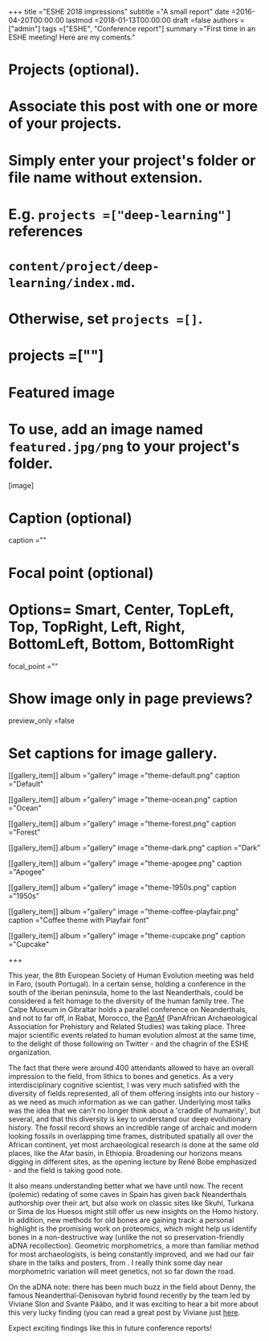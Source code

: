 
+++
title ="ESHE 2018 impressions"
subtitle ="A small report"
date =2016-04-20T00:00:00
lastmod =2018-01-13T00:00:00
draft =false
authors =["admin"]
tags =["ESHE", "Conference report"]
summary ="First time in an ESHE meeting! Here are my coments."


# Projects (optional).
#   Associate this post with one or more of your projects.
#   Simply enter your project's folder or file name without extension.
#   E.g. `projects =["deep-learning"]` references 
#   `content/project/deep-learning/index.md`.
#   Otherwise, set `projects =[]`.
# projects =[""]

# Featured image
# To use, add an image named `featured.jpg/png` to your project's folder. 
[image]
  # Caption (optional)
  caption =""

  # Focal point (optional)
  # Options= Smart, Center, TopLeft, Top, TopRight, Left, Right, BottomLeft, Bottom, BottomRight
  focal_point =""

  # Show image only in page previews?
  preview_only =false

# Set captions for image gallery.

[[gallery_item]]
album ="gallery"
image ="theme-default.png"
caption ="Default"

[[gallery_item]]
album ="gallery"
image ="theme-ocean.png"
caption ="Ocean"

[[gallery_item]]
album ="gallery"
image ="theme-forest.png"
caption ="Forest"

[[gallery_item]]
album ="gallery"
image ="theme-dark.png"
caption ="Dark"

[[gallery_item]]
album ="gallery"
image ="theme-apogee.png"
caption ="Apogee"

[[gallery_item]]
album ="gallery"
image ="theme-1950s.png"
caption ="1950s"

[[gallery_item]]
album ="gallery"
image ="theme-coffee-playfair.png"
caption ="Coffee theme with Playfair font"

[[gallery_item]]
album ="gallery"
image ="theme-cupcake.png"
caption ="Cupcake"


+++


This year, the 8th European Society of Human Evolution meeting was held in Faro, (south Portugal). In a certain sense, holding a conference in the south of the iberian peninsula, home to the last Neanderthals, could be considered a felt homage to the diversity of the human family tree. The Calpe Museum in Gibraltar holds a parallel conference on Neanderthals, and not to far off, in Rabat, Morocco, the [PanAf](http://panaf18.fsoujda.org/en/home/) (PanAfrican Archaeological Association for Prehistory and Related Studies) was taking place. Three major scientific events related to human evolution almost at the same time, to the delight of those following on Twitter - and the chagrin of the ESHE organization.

The fact that there were around 400 attendants allowed to have an overall impression to the field, from lithics to bones and genetics. As a very interdisciplinary cognitive scientist, I was very much satisfied with the diversity of fields represented, all of them offering insights into our history - as we need as much information as we can gather. Underlying most talks was the idea that we can't no longer think about a 'craddle of humanity', but several, and that this diversity is key to understand our deep evolutionary history. The fossil record shows an incredible range of archaic and modern looking fossils in overlapping time frames, distributed spatially all over the African continent, yet most archaeological research is done at the same old places, like the Afar basin, in Ethiopia. Broadening our horizons means digging in different sites, as the opening lecture by René Bobe emphasized - and the field is taking good note.

It also means understanding better what we have until now. The recent (polemic) redating of some caves in Spain has given back Neanderthals authorship over their art, but also work on classic sites like Skuhl, Turkana or Sima de los Huesos might still offer us new insights on the Homo history. In addition, new methods for old bones are gaining track: a personal highlight is the promising work on proteomics, which might help us identify bones in a non-destructive way (unlike the not so preservation-friendly aDNA recollection). Geometric morphometrics, a more than familiar method for most archaeologists, is being constantly improved, and we had our fair share in the talks and posters, from . I really think some day near morphometric variation will meet genetics, not so far down the road. 

On the aDNA note: there has been much buzz in the field about Denny, the famous Neanderthal-Denisovan hybrid found recently by the team led by Viviane Slon and Svante Pääbo, and it was exciting to hear a bit more about this very lucky finding (you can read a great post by Viviane just [here](https://natureecoevocommunity.nature.com/posts/38064-ancient-encounters-how-we-came-across-the-daughter-of-a-neandertal-and-a-denisovan}). 

Expect exciting findings like this in future conference reports!








